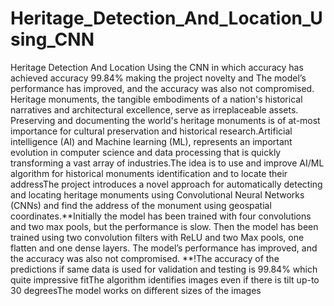 # Heritage_Detection_And_Location_Using_CNN
Heritage Detection And Location Using the CNN in which accuracy has achieved accuracy 99.84% making the project novelty and The model’s performance has improved, and the accuracy was also not compromised. Heritage monuments, the tangible embodiments of a nation's historical narratives and architectural excellence, serve as irreplaceable assets. Preserving and documenting the world's heritage monuments is of at-most importance for cultural preservation and historical research.Artificial intelligence (AI) and Machine learning (ML), represents an important evolution in computer science and data processing that is quickly transforming a vast array of industries.The idea is to use and improve AI/ML algorithm for historical monuments identification and to locate their addressThe project introduces a novel approach for automatically detecting and locating heritage monuments using Convolutional Neural Networks (CNNs) and find the address of the monument using geospatial coordinates.**Initially the model has been trained with four convolutions and two max pools, but the performance is slow. Then the model has been trained using two convolution filters with ReLU and two Max pools, one flatten and one dense layers. The model’s performance has improved, and the accuracy was also not compromised. **!The accuracy of the predictions if same data is used for validation and testing is 99.84% which quite impressive fitThe algorithm identifies images even if there is tilt up-to 30 degreesThe model works on different sizes of the images


